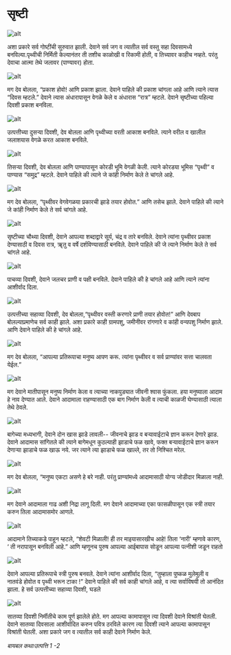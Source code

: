# सृष्टी

![alt](https://cdn.door43.org/obs/jpg/360px/obs-en-01-01.jpg)

अशा प्रकारे सर्व गोष्टींची सुरुवात झाली.
देवाने सर्व जग व त्यातील सर्व वस्तु सहा दिवसामध्ये बनविल्या.पृथ्वीची निर्मिती केल्यानंतर ती तशीच काळोखी व रिकामी होती, व तिच्यावर काहीच नव्हते.
परंतु देवाचा आत्मा तेथे जलावर (पाण्यावर)  होता.


![alt](https://cdn.door43.org/obs/jpg/360px/obs-en-01-02.jpg)

मग देव बोलला, “प्रकाश होवो!
आणि प्रकाश झाला.
देवाने पाहिले की प्रकाश चांगला आहे आणि त्याने त्यास “दिवस म्हटले.”
देवाने त्यास अंधारापासून वेगळे केले व अंधारास “रात्र” म्हटले.
देवाने सृष्टीच्या पहिल्या दिवशी प्रकाश बनविला.


![alt](https://cdn.door43.org/obs/jpg/360px/obs-en-01-03.jpg)

उत्पत्तीच्या दुसऱ्या दिवशी, देव बोलला आणि पृथ्वीच्या वरती आकाश बनविले.
त्याने वरील व खालील जलाशयास वेगळे करत आकाश बनविले.


![alt](https://cdn.door43.org/obs/jpg/360px/obs-en-01-04.jpg)

तिसऱ्या दिवशी, देव बोलला आणि पाण्यापासून कोरडी भूमि वेगळी केली.
त्याने कोरडया भूमिस “पृथ्वी” व पाण्यास “समुद्र” म्हटले.
देवाने पाहिले की त्याने जे कांही निर्माण केले ते  चांगले आहे.


![alt](https://cdn.door43.org/obs/jpg/360px/obs-en-01-05.jpg)

मग देव बोलला, “पृथ्वीवर वेगवेगळया प्रकारची झाडे तयार होवोत.”
आणि तसेच झाले.
देवाने पाहिले की त्याने जे कांही निर्माण केले ते सर्व चांगले आहे.


![alt](https://cdn.door43.org/obs/jpg/360px/obs-en-01-06.jpg)

सृष्टीच्या चौथ्या दिवशी, देवाने आपल्या शब्दाद्वारे सूर्य, चंद्र व तारे बनविले.
देवाने त्यांना पृथ्वीवर प्रकाश देण्यासाठी व दिवस रात्र, ॠतु  व वर्षे दर्शविण्यासाठी बनविले.
देवाने पाहिले की जे त्याने निर्माण केले ते सर्व चांगले आहे.


![alt](https://cdn.door43.org/obs/jpg/360px/obs-en-01-07.jpg)

पाचव्या दिवशी, देवाने जलचर प्राणी व पक्षी बनविले.
देवाने पाहिले की हे चांगले आहे आणि त्याने त्यांना आशीर्वाद दिला.


![alt](https://cdn.door43.org/obs/jpg/360px/obs-en-01-08.jpg)

उत्पत्तीच्या सहाव्या दिवशी, देव बोलला,“पृथ्वीवर वस्ती करणारे प्राणी तयार होवोत!”
आणि देवबाप बोलल्याप्रमाणेच सर्व काही झाले.
अशा प्रकारे काही ग्रामपशु, जमीनीवर रांगणारे  व कांही वन्यपशु निर्माण झाले.
आणि देवाने पाहिले की हे चांगले आहे.


![alt](https://cdn.door43.org/obs/jpg/360px/obs-en-01-09.jpg)

मग देव बोलला, “आपल्या प्रतिरूपाचा मनुष्य आपण करू.
त्यांना पृथ्वीवर व सर्व प्राण्यांवर सत्ता चालवता येईल.”


![alt](https://cdn.door43.org/obs/jpg/360px/obs-en-01-10.jpg)

मग देवाने मातीपासून मनुष्य निर्माण केला व त्याच्या नाकपुड्यात जीवनी श्वास फुंकला.
हया मनुष्याला आदाम हे नाव देण्यात आले.
देवाने आदामाला राहण्यासाठी एक बाग निर्माण केली व त्याची काळजी घेण्यासाठी त्याला तेथे ठेवले.


![alt](https://cdn.door43.org/obs/jpg/360px/obs-en-01-11.jpg)

बागेच्या मध्यभागी, देवाने दोन खास झाडे लावली-- जीवनाचे झाड व बऱ्यावाईटाचे ज्ञान करून देणारे झाड.
देवाने आदामास सांगितले की त्याने बागेमधून कुठल्याही झाडाचे फळ खावे, फक्त बऱ्यावाईटाचे ज्ञान करून देणाऱ्या झाडाचे फळ खाऊ नये.
जर त्याने त्या झाडाचे फळ खाल्ले, तर तो निश्चित मरेल.


![alt](https://cdn.door43.org/obs/jpg/360px/obs-en-01-12.jpg)

मग देव बोलला, “मनुष्य एकटा असणे हे बरे नाही.
परंतु प्राण्यांमध्ये आदामासाठी योग्य जोडीदार मिळाला नाही.


![alt](https://cdn.door43.org/obs/jpg/360px/obs-en-01-13.jpg)

मग देवाने आदामाला गाढ अशी निद्रा लागू दिली.
मग देवाने आदामाच्या एका फासळीपासून एक स्त्री तयार करुन तिला आदामासमोर आणले.


![alt](https://cdn.door43.org/obs/jpg/360px/obs-en-01-14.jpg)

आदामाने तिच्याकडे पाहून म्हटले, “शेवटी मिळाली!
ही तर माइयासारखीच आहे!
तिला ‘नारी’ म्हणावे कारण, ‘ ती नरापासून बनविली आहे.”
आणि म्हणूनच पुरुष आपल्या आईबापास सोडून आपल्या पत्नीशी जडून राहतो

![alt](https://cdn.door43.org/obs/jpg/360px/obs-en-01-15.jpg)

देवाने आपल्या प्रतिरूपाचे स्त्री पुरुष बनवले.
देवाने त्यांना आशीर्वाद दिला, “तुम्हाला पुष्कळ मुलेमुली व नातवंडे होवोत व पृथ्वी भरून टाका !”
देवाने पाहिले की सर्व काही चांगले आहे, व त्या सर्वाविषयी तो आनंदित झाला.
 हे सर्व उत्पत्तीच्या  सहाव्या दिवशी, घडले


![alt](https://cdn.door43.org/obs/jpg/360px/obs-en-01-16.jpg)

सातव्या दिवशी निर्मीतीचे काम पूर्ण झालेले होते.
मग आपल्या कामापासून त्या दिवशी देवाने विश्रांती घेतली.
देवाने सातव्या दिवसाला आशीर्वादित करुन पवित्र ठरविले कारण त्या दिवशी त्याने आपल्या कामापासून विश्रांती घेतली. 
अशा प्रकारे जग व त्यातील सर्व काही देवाने निर्माण केले.


_बायबल कथाःउत्पत्ति 1 -2_